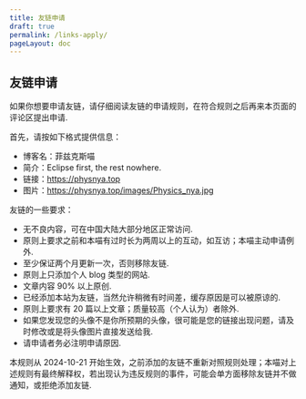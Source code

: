 ```yaml
---
title: 友链申请
draft: true
permalink: /links-apply/
pageLayout: doc
---
```

## 友链申请

如果你想要申请友链，请仔细阅读友链的申请规则，在符合规则之后再来本页面的评论区提出申请.

首先，请按如下格式提供信息：
  * 博客名：菲兹克斯喵
  * 简介：Eclipse first, the rest nowhere.
  * 链接：https://physnya.top
  * 图片：https://physnya.top/images/Physics_nya.jpg

友链的一些要求：
  * 无不良内容，可在中国大陆大部分地区正常访问.
  * 原则上要求之前和本喵有过时长为两周以上的互动，如互访；本喵主动申请例外.
  * 至少保证两个月更新一次，否则移除友链.
  * 原则上只添加个人 blog 类型的网站.
  * 文章内容 90% 以上原创.
  * 已经添加本站为友链，当然允许稍微有时间差，缓存原因是可以被原谅的.
  * 原则上要求有 20 篇以上文章；质量较高（个人认为）者除外.
  * 如果您发现您的头像不是你所预期的头像，很可能是您的链接出现问题，请及时修改或是将头像图片直接发送给我.
  * 请申请者务必注明申请原因.

本规则从 2024-10-21 开始生效，之前添加的友链不重新对照规则处理；本喵对上述规则有最终解释权，若出现认为违反规则的事件，可能会单方面移除友链并不做通知，或拒绝添加友链.